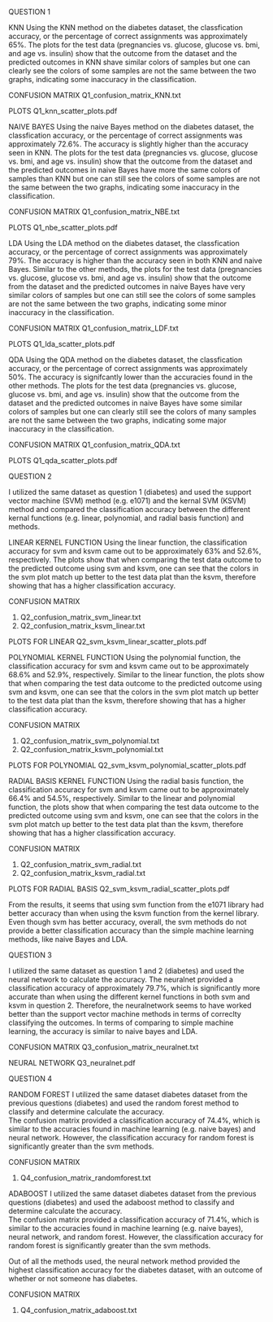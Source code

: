 
QUESTION 1

KNN
Using the KNN method on the diabetes dataset, the classfication accuracy, or the
  percentage of correct assignments was approximately 65%. The plots for the test data 
  (pregnancies vs. glucose, glucose vs. bmi, and age vs. insulin) show that the outcome 
  from the dataset and the predicted outcomes in KNN shave similar colors of samples
  but one can clearly see the colors of some samples are not the same between
  the two graphs, indicating some inaccuracy in the classification.

CONFUSION MATRIX
Q1_confusion_matrix_KNN.txt

PLOTS
Q1_knn_scatter_plots.pdf

NAIVE BAYES
Using the naive Bayes method on the diabetes dataset, the classfication accuracy, or the
  percentage of correct assignments was approximately 72.6%. The accuracy is slightly higher
  than the accuracy seen in KNN.  The plots for the test data 
  (pregnancies vs. glucose, glucose vs. bmi, and age vs. insulin) show that the outcome 
  from the dataset and the predicted outcomes in naive Bayes have more the same colors of samples
  than KNN but one can still see the colors of some samples are not the same between
  the two graphs, indicating some inaccuracy in the classification.

CONFUSION MATRIX
Q1_confusion_matrix_NBE.txt

PLOTS
Q1_nbe_scatter_plots.pdf

LDA
Using the LDA method on the diabetes dataset, the classfication accuracy, or the
  percentage of correct assignments was approximately 79%. The accuracy is higher
  than the accuracy seen in both KNN and naive Bayes.  Similar to the other methods, 
  the plots for the test data (pregnancies vs. glucose, glucose vs. bmi, and age vs. insulin) 
  show that the outcome from the dataset and the predicted outcomes in naive Bayes 
  have very similar colors of samples but one can still see the colors of some samples are 
  not the same between the two graphs, indicating some minor inaccuracy in the classification.

CONFUSION MATRIX
Q1_confusion_matrix_LDF.txt

PLOTS
Q1_lda_scatter_plots.pdf

QDA
Using the QDA method on the diabetes dataset, the classfication accuracy, or the
  percentage of correct assignments was approximately 50%. The accuracy is signifcantly
  lower than the accuracies found in the other methods.  The plots for the test data 
  (pregnancies vs. glucose, glucose vs. bmi, and age vs. insulin) 
  show that the outcome from the dataset and the predicted outcomes in naive Bayes 
  have some similar colors of samples but one can clearly still see the colors of many samples are 
  not the same between the two graphs, indicating some major inaccuracy in the classification.

CONFUSION MATRIX
Q1_confusion_matrix_QDA.txt

PLOTS
Q1_qda_scatter_plots.pdf



QUESTION 2

I utilized the same dataset as question 1 (diabetes) and used the support vector machine (SVM) 
  method (e.g. e1071) and the kernal SVM (KSVM) method and compared the classification accuracy between the 
  different kernal functions (e.g. linear, polynomial, and radial basis function) and methods.

LINEAR KERNEL FUNCTION
Using the linear function, the classification accuracy for svm and ksvm came out to be approximately 
  63% and 52.6%, respectively.  The plots show that when comparing the test data outcome to the
  predicted outcome using svm and ksvm, one can see that the colors in the svm plot match up better to the
  test data plat than the ksvm, therefore showing that has a higher classification accuracy.

CONFUSION MATRIX
1. Q2_confusion_matrix_svm_linear.txt
2. Q2_confusion_matrix_ksvm_linear.txt

PLOTS FOR LINEAR
Q2_svm_ksvm_linear_scatter_plots.pdf

POLYNOMIAL KERNEL FUNCTION
Using the polynomial function, the classification accuracy for svm and ksvm came out to be approximately 
  68.6% and 52.9%, respectively.  Similar to the linear function, the plots show that when comparing the test data outcome to the
  predicted outcome using svm and ksvm, one can see that the colors in the svm plot match up better to the
  test data plat than the ksvm, therefore showing that has a higher classification accuracy.

CONFUSION MATRIX
1. Q2_confusion_matrix_svm_polynomial.txt
2. Q2_confusion_matrix_ksvm_polynomial.txt

PLOTS FOR POLYNOMIAL
Q2_svm_ksvm_polynomial_scatter_plots.pdf

RADIAL BASIS KERNEL FUNCTION
Using the radial basis function, the classification accuracy for svm and ksvm came out to be approximately 
  66.4% and 54.5%, respectively.  Similar to the linear and polynomial function, the plots show that when comparing the test data outcome to the
  predicted outcome using svm and ksvm, one can see that the colors in the svm plot match up better to the
  test data plat than the ksvm, therefore showing that has a higher classification accuracy.

CONFUSION MATRIX
1. Q2_confusion_matrix_svm_radial.txt
2. Q2_confusion_matrix_ksvm_radial.txt

PLOTS FOR RADIAL BASIS
Q2_svm_ksvm_radial_scatter_plots.pdf

From the results, it seems that using svm function from the e1071 library had better accuracy
  than when using the ksvm function from the kernel library.  Even though svm has better accuracy,
  overall, the svm methods do not provide a better classification accuracy than the simple machine
  learning methods, like naive Bayes and LDA.


QUESTION 3

I utilized the same dataset as question 1 and 2 (diabetes) and used the neural network
   to calculate the accuracy.  The neuralnet provided a classification accuracy of 
   approximately 79.7%, which is significantly more accurate than when using the different 
   kernel functions in both svm and ksvm in question 2. Therefore, the neuralnetwork
   seems to have worked better than the support vector machine methods in terms of
   correclty classifying the outcomes.  In terms of comparing to simple machine learning, the accuracy
  is similar to naive bayes and LDA.

CONFUSION MATRIX
Q3_confusion_matrix_neuralnet.txt

NEURAL NETWORK
Q3_neuralnet.pdf



QUESTION 4

RANDOM FOREST
I utilized the same dataset diabetes dataset from the previous questions (diabetes) 
  and used the random forest method to classify and determine calculate the accuracy.  
  The confusion matrix provided a classification accuracy of 74.4%, which
  is similar to the accuracies found in machine learning (e.g. naive bayes) and
  neural network.  However, the classification accuracy for random forest is significantly greater
  than the svm methods.

CONFUSION MATRIX
1. Q4_confusion_matrix_randomforest.txt



ADABOOST
I utilized the same dataset diabetes dataset from the previous questions (diabetes) 
  and used the adaboost method to classify and determine calculate the accuracy.  
  The confusion matrix provided a classification accuracy of 71.4%, which
  is similar to the accuracies found in machine learning (e.g. naive bayes),
  neural network, and random forest.  However, the classification accuracy for 
  random forest is significantly greater than the svm methods.

Out of all the methods used, the neural network method provided the highest
  classification accuracy for the diabetes dataset, with an outcome of whether or not
  someone has diabetes.

CONFUSION MATRIX
1. Q4_confusion_matrix_adaboost.txt


